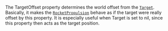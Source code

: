 The TargetOffset property determines the world offset from the
[`Target`](https://create.roblox.com/docs/reference/engine/classes/RocketPropulsion#Target). Basically, it makes the
[`RocketPropulsion`](https://create.roblox.com/docs/reference/engine/classes/RocketPropulsion) behave as if the target were really offset by
this property. It is especially useful when Target is set to nil, since
this property then acts as the target position.